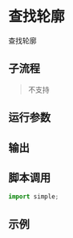 # 查找轮廓 
查找轮廓

## 子流程
> 不支持


## 运行参数




## 输出

    


## 脚本调用

```python
import simple;

```

## 示例